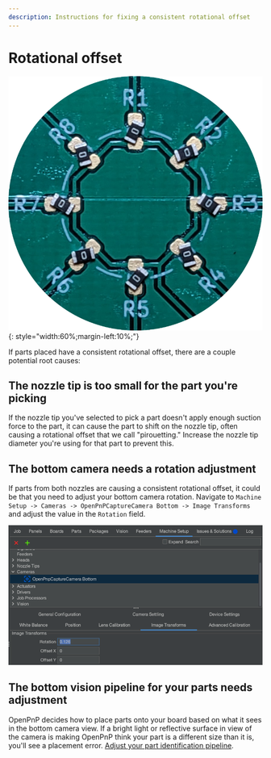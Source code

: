 ```yaml
---
description: Instructions for fixing a consistent rotational offset
---
```


# Rotational offset

![parts placed with a consistent global offset for only one nozzle](img/rotational-offset.webp){: style="width:60%;margin-left:10%;"}

If parts placed have a consistent rotational offset, there are a couple potential root causes:

## The nozzle tip is too small for the part you're picking

If the nozzle tip you've selected to pick a part doesn't apply enough suction force to the part, it can cause the part to shift on the nozzle tip, often causing a rotational offset that we call "pirouetting." Increase the nozzle tip diameter you're using for that part to prevent this.

## The bottom camera needs a rotation adjustment

If parts from both nozzles are causing a consistent rotational offset, it could be that you need to adjust your bottom camera rotation. Navigate to `Machine Setup -> Cameras -> OpenPnPCaptureCamera Bottom -> Image Transforms` and adjust the value in the `Rotation` field.

![adjusting camera rotation](img/adjusting-camera-rotation.webp)

## The bottom vision pipeline for your parts needs adjustment

OpenPnP decides how to place parts onto your board based on what it sees in the bottom camera view. If a bright light or reflective surface in view of the camera is making OpenPnP think your part is a different size than it is, you'll see a placement error. [Adjust your part identification pipeline](/openpnp/vision-pipeline-adjustment/5).
